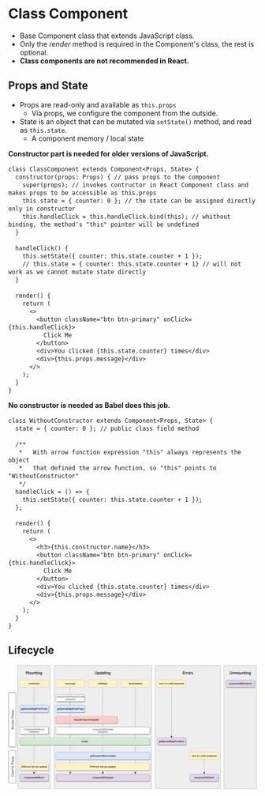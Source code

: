 # Class Component

- Base Component class that extends JavaScript class.
- Only the _render_ method is required in the Component's class, the rest is optional.
- **Class components are not recommended in React.**

## Props and State

- Props are read-only and available as `this.props`
  - Via props, we configure the component from the outside.
- State is an object that can be mutated via `setState()` method, and read as `this.state`.
  - A component memory / local state

**Constructor part is needed for older versions of JavaScript.**

```tsx
class ClassComponent extends Component<Props, State> {
  constructor(props: Props) { // pass props to the component
    super(props); // invokes contructor in React Component class and makes props to be accessible as this.props
    this.state = { counter: 0 }; // the state can be assigned directly only in constructor
    this.handleClick = this.handleClick.bind(this); // whithout binding, the method's "this" pointer will be undefined
  }

  handleClick() {
    this.setState({ counter: this.state.counter + 1 });
    // this.state = { counter: this.state.counter + 1} // will not work as we cannot mutate state directly
  }

  render() {
    return (
      <>
        <button className="btn btn-primary" onClick={this.handleClick}>
          Click Me
        </button>
        <div>You clicked {this.state.counter} times</div>
        <div>{this.props.message}</div>
      </>
    );
  }
}
```

**No constructor is needed as Babel does this job.**

```tsx
class WithoutConstructor extends Component<Props, State> {
  state = { counter: 0 }; // public class field method

  /**
   *   With arrow function expression "this" always represents the object
   *   that defined the arrow function, so "this" points to "WithoutConstructor"
   */
  handleClick = () => {
    this.setState({ counter: this.state.counter + 1 });
  };

  render() {
    return (
      <>
        <h3>{this.constructor.name}</h3>
        <button className="btn btn-primary" onClick={this.handleClick}>
          Click Me
        </button>
        <div>You clicked {this.state.counter} times</div>
        <div>{this.props.message}</div>
      </>
    );
  }
}
```

## Lifecycle

![react-lifecycle.png](..%2F..%2F..%2F..%2Fpublic%2Freact-lifecycle.png)
